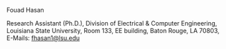 Fouad Hasan	

Research Assistant (Ph.D.),
Division of Electrical & Computer Engineering,
Louisiana State University,
Room 133, EE building, Baton Rouge, LA 70803,
E-Mails: fhasan1@lsu.edu

